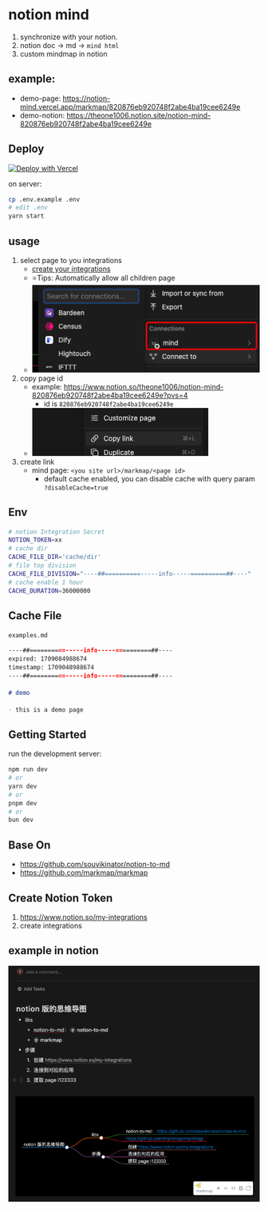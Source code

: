 # notion mind

1. synchronize with your notion.
2. notion doc -> md -> `mind html`
3. custom mindmap in notion 

## example:

- demo-page: https://notion-mind.vercel.app/markmap/820876eb920748f2abe4ba19cee6249e
- demo-notion: https://theone1006.notion.site/notion-mind-820876eb920748f2abe4ba19cee6249e

## Deploy

[![Deploy with Vercel](https://vercel.com/button)](https://vercel.com/new/clone?repository-url=https%3A%2F%2Fgithub.com%2FTheOne1006%2Fnotion-mind&env=NOTION_TOKEN&env=CACHE_FILE_DIR&env=CACHE_FILE_DIVISION&env=CACHE_DURATION&project-name=notion-mind&repository-name=notion-mind)

on server:

```bash
cp .env.example .env
# edit .env
yarn start
```

## usage

1. select page to you integrations
   - [create your integrations](https://www.notion.so/my-integrations)
   - ⭐️Tips: Automatically allow all children page 
   - ![connection](public/connection.jpg) 
2. copy page id
   - example: https://www.notion.so/theone1006/notion-mind-820876eb920748f2abe4ba19cee6249e?pvs=4
     - id is `820876eb920748f2abe4ba19cee6249e`
   - ![link](public/page-link.jpg)
3. create link
   - mind page: `<you site url>/markmap/<page id>`
     - default cache enabled, you can disable cache with query param `?disableCache=true`

## Env

```bash
# notion Integration Secret
NOTION_TOKEN=xx
# cache dir
CACHE_FILE_DIR='cache/dir'
# file top division
CACHE_FILE_DIVISION="----##==========-----info-----==========##----"
# cache enable 1 hour
CACHE_DURATION=36000000
```

## Cache File

`examples.md`

```markdown
----##==========-----info-----==========##----
expired: 1709084988674
timestamp: 1709048988674
----##==========-----info-----==========##----

# demo

- this is a demo page

```


## Getting Started

run the development server:

```bash
npm run dev
# or
yarn dev
# or
pnpm dev
# or
bun dev
```

## Base On

- https://github.com/souvikinator/notion-to-md
- https://github.com/markmap/markmap

## Create Notion Token

1. https://www.notion.so/my-integrations
2. create integrations


## example in notion

![image](public/demo.jpg)
